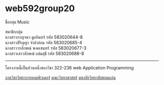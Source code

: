 # web592group20

ชื่อกลุ่ม Music

สมาชิกกลุ่ม<br>
นางสาวกาญจนา  มูลอินทร์  รหัส 583020644-8<br>
นางสาวสิริญญา  จำปาอ่อน รหัส 583020685-4<br>
นางสาววรลักษณ์  พงคเชนทร์ รหัส 583020677-3<br>
นางสาวเสาวลักษณ์  แช่มสุขี รหัส 583020688-8<br>

<hr>
โครงงานนี้เป็นส่วนหนึ่งของวิชา 322-236 web Application Programming

[ภาควิชาวิทยาการคอมพิวเตอร์](https://cs.kku.ac.th/)
[คณะวิทยาศาสตร์](http://sc.kku.ac.th)
[มหาลัยวิทยาลัยขอนแก่น](https://www.kku.ac.th/)
